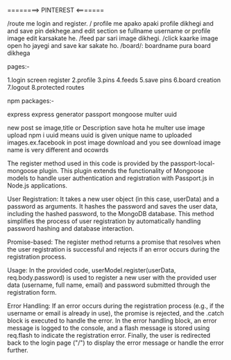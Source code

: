 ========> PINTEREST <=======

/route me login and register.
/ profile me apako apaki profile dikhegi and and save pin dekhege.and edit section se fullname username or profile image edit karsakate he.
/feed par sari image dikhegi.
/click kaarke image open ho jayegi and save kar sakate ho.
/board/: boardname pura board dikhega 

pages:-                                          

1.login screen register
2.profile
3.pins
4.feeds
5.save pins
6.board creation
7.logout
8.protected routes

npm packages:-

express
express generator
passport
mongoose
multer
uuid

new post se image,title or Description save hota he
multer use image upload 
npm i uuid means uuid is given unique name to uploaded images.ex.facebook in post image download and you see download image name is very different and ocowrds

The register method used in this code is provided by the passport-local-mongoose plugin. This plugin extends the functionality of Mongoose models to handle user authentication and registration with Passport.js in Node.js applications.

User Registration: It takes a new user object (in this case, userData) and a password as arguments. It hashes the password and saves the user data, including the hashed password, to the MongoDB database. This method simplifies the process of user registration by automatically handling password hashing and database interaction.

Promise-based: The register method returns a promise that resolves when the user registration is successful and rejects if an error occurs during the registration process.

Usage: In the provided code, userModel.register(userData, req.body.password) is used to register a new user with the provided user data (username, full name, email) and password submitted through the registration form.

Error Handling: If an error occurs during the registration process (e.g., if the username or email is already in use), the promise is rejected, and the .catch block is executed to handle the error. In the error handling block, an error message is logged to the console, and a flash message is stored using req.flash to indicate the registration error. Finally, the user is redirected back to the login page ("/") to display the error message or handle the error further.


